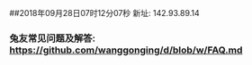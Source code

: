 ##2018年09月28日07时12分07秒 新址: 142.93.89.14
### 兔友常见问题及解答: https://github.com/wanggonging/d/blob/w/FAQ.md
